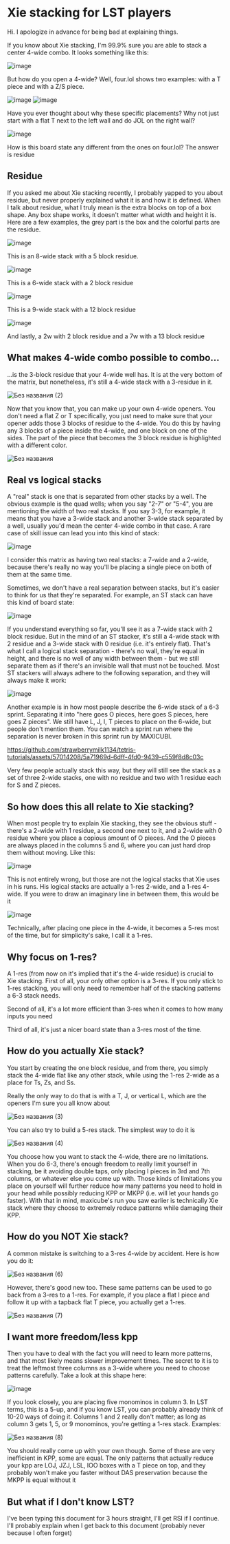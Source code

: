 # Xie stacking for LST players

Hi. I apologize in advance for being bad at explaining things.

If you know about Xie stacking, I'm 99.9% sure you are able to stack a center 4-wide combo. It looks something like this:

![image](https://github.com/strawberrymilk1134/tetris-tutorials/assets/57014208/a2cfe940-7c8e-466b-b7fc-6db45defd23d)

But how do you open a 4-wide? Well, four.lol shows two examples: with a T piece and with a Z/S piece.

![image](https://github.com/strawberrymilk1134/tetris-tutorials/assets/57014208/1601b26b-75bf-412a-a0ba-f174887c8087) ![image](https://github.com/strawberrymilk1134/tetris-tutorials/assets/57014208/3acf7e3c-7828-437e-86b8-aaa9842412df)

Have you ever thought about why these specific placements? Why not just start with a flat T next to the left wall and do JOL on the right wall?

![image](https://github.com/strawberrymilk1134/tetris-tutorials/assets/57014208/d8bc3eec-7a18-46ce-9449-3170d21227ea)

How is this board state any different from the ones on four.lol? The answer is residue

## Residue

If you asked me about Xie stacking recently, I probably yapped to you about residue, but never properly explained what it is and how it is defined. When I talk about residue, what I truly mean is the extra blocks on top of a box shape. Any box shape works,
it doesn't matter what width and height it is. Here are a few examples, the grey part is the box and the colorful parts are the residue.

![image](https://github.com/strawberrymilk1134/tetris-tutorials/assets/57014208/46b25419-540d-4ac2-9ebd-1fb4a3bd1f10)

This is an 8-wide stack with a 5 block residue.

![image](https://github.com/strawberrymilk1134/tetris-tutorials/assets/57014208/b7db83ba-d9ee-4c1f-9af8-511f9ab089a6)

This is a 6-wide stack with a 2 block residue

![image](https://github.com/strawberrymilk1134/tetris-tutorials/assets/57014208/722af9cc-25b0-4e52-9555-fbb21eb3d396)

This is a 9-wide stack with a 12 block residue

![image](https://github.com/strawberrymilk1134/tetris-tutorials/assets/57014208/8580d254-7f25-48de-8e37-c7ce56708094)

And lastly, a 2w with 2 block residue and a 7w with a 13 block residue

## What makes 4-wide combo possible to combo...

...is the 3-block residue that your 4-wide well has. It is at the very bottom of the matrix, but nonetheless, it's still a 4-wide stack with a 3-residue in it.

![Без названия (2)](https://github.com/strawberrymilk1134/tetris-tutorials/assets/57014208/488585e8-2972-4f18-bf07-3964304c4ca4)


Now that you know that, you can make up your own 4-wide openers. You don't need a flat Z or T specifically, you just need to make sure that your opener adds those 3 blocks of residue to the 4-wide. You do this by having any 3 blocks of a piece inside the 4-wide, and one block on one of the sides. The part of the piece that becomes the 3 block residue is highlighted with a different color.

![Без названия](https://github.com/strawberrymilk1134/tetris-tutorials/assets/57014208/fbad7801-4a88-4a83-b939-f46cb28c331a)


## Real vs logical stacks

A "real" stack is one that is separated from other stacks by a well. The obvious example is the quad wells; when you say "2-7" or "5-4", you are mentioning the width of two real stacks. If you say 3-3, for example, it means that you have a 3-wide stack and another 3-wide stack separated by a well, usually you'd mean the center 4-wide combo in that case. A rare case of skill issue can lead you into this kind of stack:

![image](https://github.com/strawberrymilk1134/tetris-tutorials/assets/57014208/4036f644-8496-4449-b2ac-791d9254c03e)

I consider this matrix as having two real stacks: a 7-wide and a 2-wide, because there's really no way you'll be placing a single piece on both of them at the same time.

Sometimes, we don't have a real separation between stacks, but it's easier to think for us that they're separated. For example, an ST stack can have this kind of board state:

![image](https://github.com/strawberrymilk1134/tetris-tutorials/assets/57014208/36829737-1a9c-4a4e-a3d2-3b66bc816e78)

If you understand everything so far, you'll see it as a 7-wide stack with 2 block residue. But in the mind of an ST stacker, it's still a 4-wide stack with 2 residue and a 3-wide stack with 0 residue (i.e. it's entirely flat). That's what I call a logical stack
separation - there's no wall, they're equal in height, and there is no well of any width between them - but we still separate them as if there's an invisible wall that must not be touched. Most ST stackers will always adhere to the following separation, and they will always make it work:

![image](https://github.com/strawberrymilk1134/tetris-tutorials/assets/57014208/502781c4-4f06-4d80-ba5f-9a01989b440d)

Another example is in how most people describe the 6-wide stack of a 6-3 sprint. Separating it into "here goes O pieces, here goes S pieces, here goes Z pieces". We still have L, J, I, T pieces to place on the 6-wide, but people don't mention them. You can watch
a sprint run where the separation is never broken in this sprint run by MAXICUBI.

https://github.com/strawberrymilk1134/tetris-tutorials/assets/57014208/5a71969d-6dff-4fd0-9439-c559f8d8c03c

Very few people actually stack this way, but they will still see the stack as a set of three 2-wide stacks, one with no residue and two with 1 residue each for S and Z pieces.

## So how does this all relate to Xie stacking?

When most people try to explain Xie stacking, they see the obvious stuff - there's a 2-wide with 1 residue, a second one next to it, and a 2-wide with 0 residue where you place a copious amount of O pieces. And the O pieces are always placed in the columns 5 and 6, where you can just hard drop them without moving. Like this:

![image](https://github.com/strawberrymilk1134/tetris-tutorials/assets/57014208/72604f8a-abd1-4e33-b4b0-e63288636f0b)

This is not entirely wrong, but those are not the logical stacks that Xie uses in his runs. His logical stacks are actually a 1-res 2-wide, and a 1-res 4-wide. If you were to draw an imaginary line in between them, this would be it

![image](https://github.com/strawberrymilk1134/tetris-tutorials/assets/57014208/2736fb60-090b-4b0d-b2f1-1502bf1b2203)

Technically, after placing one piece in the 4-wide, it becomes a 5-res most of the time, but for simplicity's sake, I call it a 1-res.

## Why focus on 1-res?

A 1-res (from now on it's implied that it's the 4-wide residue) is crucial to Xie stacking. First of all, your only other option is a 3-res. If you only stick to 1-res stacking, you will only need to remember half of the stacking patterns a 6-3 stack needs.

Second of all, it's a lot more efficient than 3-res when it comes to how many inputs you need

Third of all, it's just a nicer board state than a 3-res most of the time.

## How do you actually Xie stack?

You start by creating the one block residue, and from there, you simply stack the 4-wide flat like any other stack, while using the 1-res 2-wide as a place for Ts, Zs, and Ss.

Really the only way to do that is with a T, J, or vertical L, which are the openers I'm sure you all know about

![Без названия (3)](https://github.com/strawberrymilk1134/tetris-tutorials/assets/57014208/341b07b7-44d8-4590-8108-6f564a29e8db)

You can also try to build a 5-res stack. The simplest way to do it is 

![Без названия (4)](https://github.com/strawberrymilk1134/tetris-tutorials/assets/57014208/408e9c08-2768-49a3-a3e4-eac037e8b01e)

You choose how you want to stack the 4-wide, there are no limitations. When you do 6-3, there's enough freedom to really limit yourself in stacking, be it avoiding double taps, only placing I pieces in 3rd and 7th columns, or whatever else you come up with. Those kinds of limitations you place on yourself will further reduce how many patterns you need to hold in your head while possibly reducing KPP or MKPP (i.e. will let your hands go faster). With that in mind, maxicube's run you saw earlier is technically Xie stack where they choose to extremely reduce patterns while damaging their KPP.

## How do you NOT Xie stack?
A common mistake is switching to a 3-res 4-wide by accident. Here is how you do it:

![Без названия (6)](https://github.com/strawberrymilk1134/tetris-tutorials/assets/57014208/2ef7f839-30e6-46da-b0df-da1b751de525)

However, there's good new too. These same patterns can be used to go back from a 3-res to a 1-res. For example, if you place a flat I piece and follow it up with a tapback flat T piece, you actually get a 1-res.

![Без названия (7)](https://github.com/strawberrymilk1134/tetris-tutorials/assets/57014208/90eb8f27-6bb2-44fc-b908-3254ba7cbeb0)

## I want more freedom/less kpp

Then you have to deal with the fact you will need to learn more patterns, and that most likely means slower improvement times. The secret to it is to treat the leftmost three columns as a 3-wide where you need to choose patterns carefully.
Take a look at this shape here:

![image](https://github.com/strawberrymilk1134/tetris-tutorials/assets/57014208/23b8c06a-ca17-448d-9a41-a11c3f2e5577)

If you look closely, you are placing five monominos in column 3. In LST terms, this is a 5-up, and if you know LST, you can probably already think of 10-20 ways of doing it. Columns 1 and 2 really don't matter; as long as column 3 gets 1, 5, or 9 monominos, you're getting a 1-res stack.
Examples:

![Без названия (8)](https://github.com/strawberrymilk1134/tetris-tutorials/assets/57014208/104d6acf-1fe5-4637-920e-5c4d4b31d479)

You should really come up with your own though. Some of these are very inefficient in KPP, some are equal. The only patterns that actually reduce your kpp are LOJ, JZJ, LSL, IOO boxes with a T piece on top, and they probably won't make you faster without DAS preservation because the MKPP is equal without it

## But what if I don't know LST?

I've been typing this document for 3 hours straight, I'll get RSI if I continue. I'll probably explain when I get back to this document (probably never because I often forget)
